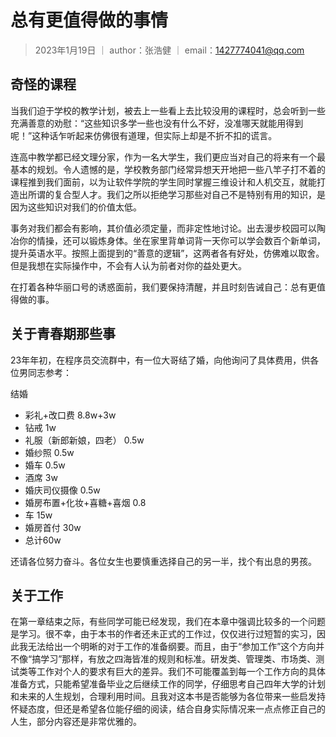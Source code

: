 # 总有更值得做的事情

> 2023年1月19日 ｜ author：张浩健 ｜ email：1427774041@qq.com

## 奇怪的课程

当我们迫于学校的教学计划，被去上一些看上去比较没用的课程时，总会听到一些充满善意的劝慰：“这些知识多学一些也没有什么不好，没准哪天就能用得到呢！”这种话乍听起来仿佛很有道理，但实际上却是不折不扣的谎言。

连高中教学都已经文理分家，作为一名大学生，我们更应当对自己的将来有一个最基本的规划。令人遗憾的是，学校教务部门经常异想天开地把一些八竿子打不着的课程推到我们面前，以为让软件学院的学生同时掌握三维设计和人机交互，就能打造出所谓的复合型人才。我们之所以拒绝学习那些对自己不是特别有用的知识，是因为这些知识对我们的价值太低。

事务对我们都会有影响，其价值必须定量，而非定性地讨论。出去漫步校园可以陶冶你的情操，还可以锻炼身体。坐在家里背单词背一天你可以学会数百个新单词，提升英语水平。按照上面提到的“善意的逻辑”，这两者各有好处，仿佛难以取舍。但是我想在实际操作中，不会有人认为前者对你的益处更大。

在打着各种华丽口号的诱惑面前，我们要保持清醒，并且时刻告诫自己：总有更值得做的事。

## 关于青春期那些事

23年年初，在程序员交流群中，有一位大哥结了婚，向他询问了具体费用，供各位男同志参考：

结婚
- 彩礼+改口费 8.8w+3w
- 钻戒 1w
- 礼服（新郎新娘，四老） 0.5w
- 婚纱照 0.5w
- 婚车 0.5w
- 酒席 3w
- 婚庆司仪摄像 0.5w
- 婚房布置+化妆+喜糖+喜烟 0.8
- 车 15w
- 婚房首付 30w
- 总计60w

还请各位努力奋斗。各位女生也要慎重选择自己的另一半，找个有出息的男孩。

## 关于工作

在第一章结束之际，有些同学可能已经发现，我们在本章中强调比较多的一个问题是学习。很不幸，由于本书的作者还未正式的工作过，仅仅进行过短暂的实习，因此我无法给出一个明晰的对于工作的准备纲要。而且，由于“参加工作”这个方向并不像“搞学习”那样，有放之四海皆准的规则和标准。研发类、管理类、市场类、测试类等工作对个人的要求有巨大的差异。我们不可能覆盖到每一个工作方向的具体准备方式，只能希望准备毕业之后继续工作的同学，仔细思考自己四年大学的计划和未来的人生规划，合理利用时间。且我对这本书是否能够为各位带来一些启发持怀疑态度，但还是希望各位能仔细的阅读，结合自身实际情况来一点点修正自己的人生，部分内容还是非常优雅的。
